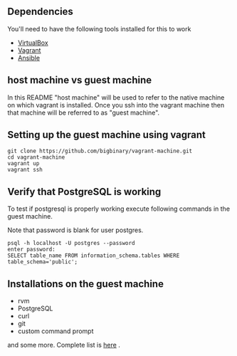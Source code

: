 ## Dependencies

You'll need to have the following tools installed for this to work

* [VirtualBox](https://www.virtualbox.org/wiki/Downloads)
* [Vagrant](http://www.vagrantup.com/downloads.html)
* [Ansible](http://docs.ansible.com/intro_installation.html)

## host machine vs guest machine

In this README "host machine" will be used to refer to the native
machine on which vagrant is installed. Once you ssh into the vagrant
machine then that machine will be referred to as "guest machine".

## Setting up the guest machine using vagrant

```
git clone https://github.com/bigbinary/vagrant-machine.git
cd vagrant-machine
vagrant up
vagrant ssh
```

## Verify that PostgreSQL is working

To test if postgresql is properly working execute following commands in the guest machine.

Note that password is blank for user postgres.

```
psql -h localhost -U postgres --password
enter password:
SELECT table_name FROM information_schema.tables WHERE table_schema='public';
```

## Installations on the guest machine

* rvm
* PostgreSQL
* curl
* git
* custom command prompt

and some more. Complete list is [here]() .

